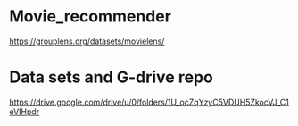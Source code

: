 # Movie_recommender
https://grouplens.org/datasets/movielens/

# Data sets and G-drive repo
https://drive.google.com/drive/u/0/folders/1U_ocZqYzyC5VDUH5ZkocVJ_C1eVIHpdr
